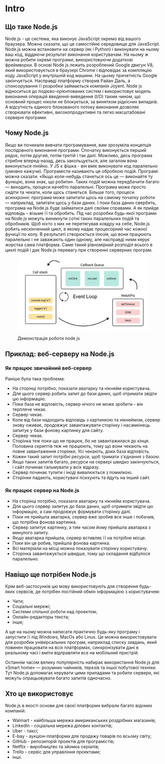 # Intro

## Що таке Node.js

Node.js - це система, яка виконує JavaScript окремо від вашого браузера. Можна сказати, що це самостійне середовище для JavaScript. Node.js можна встановити на сервер (як і Python) і виконувати на ньому ваш код, віддаючи результат виконання користувачам. На ньому ж можна робити окремі програми, використовуючи додаткові фреймворки. В основі Node js лежить розроблений Google двигун V8, який використовується в браузері Chrome і відповідає за компіляцію коду JavaScript у внутрішній код машини. На цьому причетність Google закінчується. Насправді платформу створив Райан Даль, а спонсорування її розробки займається компанія Joyent. Node js відноситься до подієво-орієнтованих систем і використовує модель виконання операцій введення-виведення (I/O) таким чином, що основний процес ніколи не блокується, за винятком рідкісних випадків. А відсутність єдиного блокованого потоку виконання дозволяє створювати ефективні, високопродуктивні та легко масштабовані серверні програми.

## Чому Node.js&#x20;

Якщо ви починали вивчати програмування, вам зрозуміла концепція послідовного виконання програми. Спочатку виконується перший рядок, потім другий, потім третій і так далі. Можливо, десь програма стрибне вперед-назад, десь закольцується, але загалом вона виконується лінійно. У JS є фішка - він вміє виконувати код паралельно (умовно кажучи). Програмісти називають це обробкою подій. Програмі можна сказати: «Якщо коли-небудь станеться ось це — виконайте ту функцію, вона знає, що робити». Таких подій можна передбачити багато — виходить, процеси начебто паралельні. Програма може просто сидіти та чекати, коли щось станеться. Більше того, процеси асинхронні: програма може запитати щось на самому початку роботи — наприклад, запитати щось у бази даних. І поки база даних свербить, програма на Node.js буде займатися далі своїми справами. А як прийде відповідь – візьме її та обробить. Під час розробки будь-якої програми на Node.js можуть виникнути сотні таких паралельних подій та обробників. Щоб ніхто з них не перетягував ковдру на себе, Node.js робить нескінченний цикл, в якому надає процесорний час кожної функції по колу. В результаті створюється ілюзія, що вони працюють паралельно і не заважають один одному, але насправді ними керує жорстка сама платформа. Саме такий рівномірний розподіл всього в циклі подій і дає Node.js перевагу при створенні серверних програм.

<figure><img src="../.gitbook/assets/event-loop.png" alt=""><figcaption><p>Демонстрація роботи node js</p></figcaption></figure>

## Приклад: веб-серверу на Node.js

### Як працює звичайний веб-сервер

Раніше була така проблема:

* На сторінці потрібно, показати аватарку та нікнейм користувача.
* Для цього сервер робить запит до бази даних, щоб отримати звідти цю інформацію.
* Поки база не відповість, сервер нічого не може зробити - він терпляче чекає.
* Сервер чекає.
* Коли від бази надходить відповідь з картинкою та нікнеймом, сервер знову оживає, продовжує завантажувати сторінку і насамкінець запитує у бази фонову картинку для сайту.
* Сервер чекає.
* Сторінка теж поки що не працює, бо не завантажилася до кінця. Половина скриптів теж не працюють, тому що вони чекають на повне завантаження сторінки. Усі чекають, доки база відповість.
* Кожен такий запит потрібні ресурси, щоб тримати з'єднання з базою.
* Якщо таких запитів багато, ресурси на сервері швидко закінчуються, і сайт починає гальмувати у всіх відразу.
* Сервер починає тупити і іноді вивалюється з помилкою.
* Сторінки падають, користувачі психують та йдуть на інший сайт.

### Як працює сервер на Node.js

* На сторінці потрібно, показати аватарку та нікнейм користувача.
* Для цього сервер запитує до бази даних, щоб отримати звідти цю інформацію, а сам продовжує формувати сторінку далі.
* Поки не прийшла аватарка, сервер вже зробив все інше і побачив, що потрібна фонова картинка.
* Сервер запитує картинку, а тим часом йому прийшла аватарка з минулого запиту.
* Якщо аватарка прийшла, сервер вставляє її на потрібне місце.
* Поки він це робив, прийшла фонова картинка.
* Всі матеріали на місці можна показувати сторінку користувачу.
* Сторінка завантажується швидше, тому що складання відбулося паралельно.

## Навіщо ще потрібен Node.js

Крім веб-застосунків цю мову використовують для створення будь-яких сервісів, де потрібен постійний обмін інформацією з користувачем:

* Чати;
* Соціальні мережі;
* Системи спільної роботи над проектом;
* Онлайн-редакторы текста;
*   інше;



А ще на ньому можна написати практично будь-яку програму і запустити її під Windows, MacOs або Linux. Це можна використовувати для розробки універсальних програм, наприклад списку завдань, який повинен працювати на всіх платформах, синхронізувати дані в реальному часі і вміти відправляти все на мобільний пристрій.

Останнім часом велику популярність набирає використання Node.js для «Smart home» — розумних чайників, терезів та іншої побутової техніки. Тут Node.js допомагає керувати цими приладами та робити сервери, які можуть опрацьовувати багато запитів одночасно.

## Хто це використовує

Node.js в якості основи для своєї платформи вибрали багато відомих компаній:

* Walmart - найбільша мережа американських роздрібних магазинів;
* LinkedIn - соціальна мережа ділових контактів;
* Uber - таксі;
* E-bay - аукціон-платформа для продажу товарів по всьому світу;
* GitHub - репозиторій проектів для програмістів;
* Netflix - виробництво та зйомка серіалів;
* Trello - сервіс для управління проектами;
* інші.

